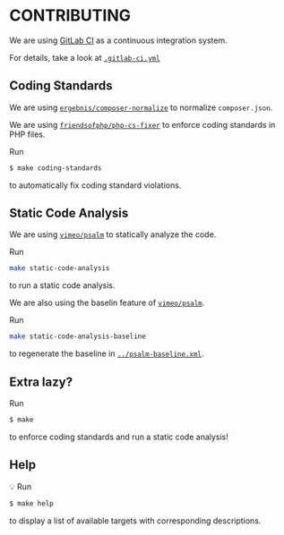 # CONTRIBUTING


We are using [GitLab CI](https://docs.gitlab.com/ee/ci/) as a continuous integration system.

For details, take a look at [`.gitlab-ci.yml`](.gitlab-ci.yml)

## Coding Standards

We are using [`ergebnis/composer-normalize`](https://github.com/ergebnis/composer-normalize) to normalize `composer.json`.

We are using [`friendsofphp/php-cs-fixer`](https://github.com/FriendsOfPHP/PHP-CS-Fixer) to enforce coding standards in PHP files.

Run

```sh
$ make coding-standards
```

to automatically fix coding standard violations.

## Static Code Analysis

We are using [`vimeo/psalm`](https://github.com/vimeo/psalm) to statically analyze the code.

Run

```sh
make static-code-analysis
```

to run a static code analysis.

We are also using the baselin feature of [`vimeo/psalm`](https://psalm.dev/docs/running_psalm/dealing_with_code_issues/#using-a-baseline-file).

Run

```sh
make static-code-analysis-baseline
```

to regenerate the baseline in [`../psalm-baseline.xml`](psalm-baseline.xml).

## Extra lazy?

Run

```sh
$ make
```

to enforce coding standards and run a static code analysis!

## Help

:bulb: Run

```sh
$ make help
```

to display a list of available targets with corresponding descriptions.
